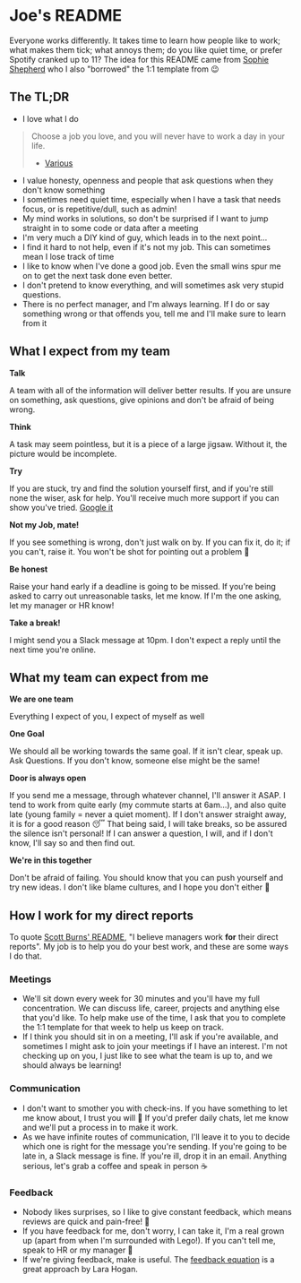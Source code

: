# Joe's README

Everyone works differently. It takes time to learn how people like to work; what makes them tick; what annoys them; do you like quiet time, or prefer Spotify cranked up to 11?
The idea for this README came from [Sophie Shepherd](https://github.com/sophshep) who I also "borrowed" the 1:1 template from 😉

## The TL;DR

* I love what I do
> Choose a job you love, and you will never have to work a day in your life.
> - [Various](https://quoteinvestigator.com/2014/09/02/job-love/)
* I value honesty, openness and people that ask questions when they don't know something
* I sometimes need quiet time, especially when I have a task that needs focus, or is repetitive/dull, such as admin!
* My mind works in solutions, so don't be surprised if I want to jump straight in to some code or data after a meeting
* I'm very much a DIY kind of guy, which leads in to the next point...
* I find it hard to not help, even if it's not my job. This can sometimes mean I lose track of time
* I like to know when I've done a good job. Even the small wins spur me on to get the next task done even better.
* I don't pretend to know everything, and will sometimes ask very stupid questions.
* There is no perfect manager, and I'm always learning. If I do or say something wrong or that offends you, tell me and I'll make sure to learn from it

## What I expect from my team

**Talk**

A team with all of the information will deliver better results. If you are unsure on something, ask questions, give opinions and don't be afraid of being wrong.

**Think**

A task may seem pointless, but it is a piece of a large jigsaw. Without it, the picture would be incomplete.

**Try**

If you are stuck, try and find the solution yourself first, and if you're still none the wiser, ask for help. You'll receive much more support if you can show you've tried. [Google it](https://www.google.co.uk)

**Not my Job, mate!** 

If you see something is wrong, don't just walk on by. If you can fix it, do it; if you can't, raise it. You won't be shot for pointing out a problem 🤗

**Be honest** 

Raise your hand early if a deadline is going to be missed. If you're being asked to carry out unreasonable tasks, let me know. If I'm the one asking, let my manager or HR know!

**Take a break!**

I might send you a Slack message at 10pm. I don't expect a reply until the next time you're online.


## What my team can expect from me

**We are one team**

Everything I expect of you, I expect of myself as well 

**One Goal**

We should all be working towards the same goal. If it isn't clear, speak up. Ask Questions. If you don't know, someone else might be the same!

**Door is always open** 

If you send me a message, through whatever channel, I'll answer it ASAP. I tend to work from quite early (my commute starts at 6am...), and also quite late (young family = never a quiet moment). If I don't answer straight away, it is for a good reason 😴 That being said, I will take breaks, so be assured the silence isn't personal!
If I can answer a question, I will, and if I don't know, I'll say so and then find out.

**We're in this together** 

Don't be afraid of failing. You should know that you can push yourself and try new ideas. I don't like blame cultures, and I hope you don't either 🙂

## How I work for my direct reports

To quote [Scott Burns' README](https://docs.google.com/presentation/d/1PE2OmkVykdZYF2QzmJ-ZUHqBAxnnsbnMsd19z3qLWNI/edit#slide=id.g326aa7ae8d_0_178), "I believe managers work **for** their direct reports". My job is to help you do your best work, and these are some ways I do that.

### Meetings
* We'll sit down every week for 30 minutes and you'll have my full concentration. We can discuss life, career, projects and anything else that you'd like. To help make use of the time, I ask that you to complete the 1:1 template for that week to help us keep on track.
* If I think you should sit in on a meeting, I'll ask if you're available, and sometimes I might ask to join your meetings if I have an interest. I'm not checking up on you, I just like to see what the team is up to, and we should always be learning!

### Communication
* I don't want to smother you with check-ins. If you have something to let me know about, I trust you will 🤞 If you'd prefer daily chats, let me know and we'll put a process in to make it work.
* As we have infinite routes of communication, I'll leave it to you to decide which one is right for the message you're sending. If you're going to be late in, a Slack message is fine. If you're ill, drop it in an email. Anything serious, let's grab a coffee and speak in person ☕️

### Feedback
* Nobody likes surprises, so I like to give constant feedback, which means reviews are quick and pain-free! 🙌
* If you have feedback for me, don't worry, I can take it, I'm a real grown up (apart from when I'm surrounded with Lego!). If you can't tell me, speak to HR or my manager 🥺
* If we're giving feedback, make is useful. The [feedback equation](https://larahogan.me/blog/feedback-equation/) is a great approach by Lara Hogan.

